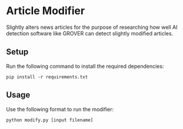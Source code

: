# Article Modifier
Slightly alters news articles for the purpose of researching how well AI detection software like GROVER can detect slightly modified articles.

## Setup
Run the following command to install the required dependencies:
```
pip install -r requirements.txt
```

## Usage
Use the following format to run the modifier:
```
python modify.py [input filename]
```
